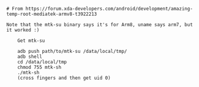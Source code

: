 <!-- TITLE: Tclxlroot -->
<!-- SUBTITLE: A quick summary of Tclxlroot -->

	# From https://forum.xda-developers.com/android/development/amazing-temp-root-mediatek-armv8-t3922213
	
	Note that the mtk-su binary says it's for Arm8, uname says arm7, but it worked :)
	

```text
	Get mtk-su
	
	adb push path/to/mtk-su /data/local/tmp/
	adb shell
	cd /data/local/tmp
	chmod 755 mtk-sh
	./mtk-sh
	(cross fingers and then get uid 0)
	

```
	